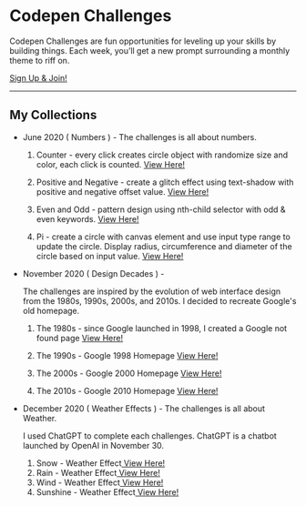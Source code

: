 # **Codepen Challenges**

Codepen Challenges are fun opportunities for leveling up your skills by building things. Each week, you’ll get a new prompt surrounding a monthly theme to riff on.

<a href="https://codepen.io/challenges"> Sign Up & Join! </a>

---
## My Collections

- June 2020 ( Numbers ) - The challenges is all about numbers.  

    1. Counter - every click creates circle object with randomize size and color, each click is counted. <a href="https://codepen.io/dennisgocong/full/ExQGmEW"> View Here!</a>
    
    2. Positive and Negative - create a glitch effect using text-shadow with positive and negative offset value. <a href="https://codepen.io/dennisgocong/full/MWQxJKa"> View Here!</a>

    3. Even and Odd - pattern design using nth-child selector with odd & even keywords. <a href="https://codepen.io/dennisgocong/full/rNJXzze"> View Here!</a>

    4. Pi - create a circle with canvas element and use input type range to update the circle. Display radius, circumference and diameter of the circle based on input value. <a href="https://codepen.io/dennisgocong/full/JjLjwEo"> View Here!</a>

- November 2020 ( Design Decades ) - 
    
    The challenges are inspired by the evolution of web interface design from the 1980s, 1990s, 2000s, and 2010s. I decided to recreate Google's old homepage.

    1. The 1980s - since Google launched in 1998, I created a Google not found page <a href="https://codepen.io/dennisgocong/full/OJEOmOL"> View Here! </a>

    2. The 1990s - Google 1998 Homepage <a href="https://codepen.io/dennisgocong/full/WNyzxJx"> View Here! </a>

    3. The 2000s - Google 2000 Homepage <a href="https://codepen.io/dennisgocong/full/OJEEjZM"> View Here! </a>

    4. The 2010s - Google 2010 Homepage <a href="https://codepen.io/dennisgocong/full/zYaJqVX"> View Here! </a>

- December 2020 ( Weather Effects ) - The challenges is all about Weather.

    I used ChatGPT to complete each challenges. ChatGPT is a chatbot launched by OpenAI in November 30. 

    1. Snow - Weather Effect<a href="https://codepen.io/dennisgocong/full/zYabvYw"> View Here! </a>
    2. Rain - Weather Effect<a href="https://codepen.io/dennisgocong/pen/qBKzBMX"> View Here! </a>
    3. Wind - Weather Effect<a href="https://codepen.io/dennisgocong/pen/XWBbVZL"> View Here! </a>
    4. Sunshine - Weather Effect<a href="https://codepen.io/dennisgocong/pen/poZgjLE"> View Here! </a>


    